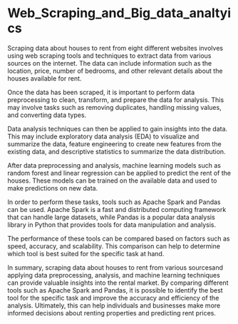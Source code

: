 # Web_Scraping_and_Big_data_analtyics
Scraping data about houses to rent from eight different websites involves using web scraping tools and techniques to extract data from various sources on the internet. The data can include information such as the location, price, number of bedrooms, and other relevant details about the houses available for rent.

Once the data has been scraped, it is important to perform data preprocessing to clean, transform, and prepare the data for analysis. This may involve tasks such as removing duplicates, handling missing values, and converting data types.

Data analysis techniques can then be applied to gain insights into the data. This may include exploratory data analysis (EDA) to visualize and summarize the data, feature engineering to create new features from the existing data, and descriptive statistics to summarize the data distribution.

After data preprocessing and analysis, machine learning models such as random forest and linear regression can be applied to predict the rent of the houses. These models can be trained on the available data and used to make predictions on new data.

In order to perform these tasks, tools such as Apache Spark and Pandas can be used. Apache Spark is a fast and distributed computing framework that can handle large datasets, while Pandas is a popular data analysis library in Python that provides tools for data manipulation and analysis.

The performance of these tools can be compared based on factors such as speed, accuracy, and scalability. This comparison can help to determine which tool is best suited for the specific task at hand.

In summary, scraping data about houses to rent from various sourcesand applying data preprocessing, analysis, and machine learning techniques can provide valuable insights into the rental market. By comparing different tools such as Apache Spark and Pandas, it is possible to identify the best tool for the specific task and improve the accuracy and efficiency of the analysis. Ultimately, this can help individuals and businesses make more informed decisions about renting properties and predicting rent prices.
